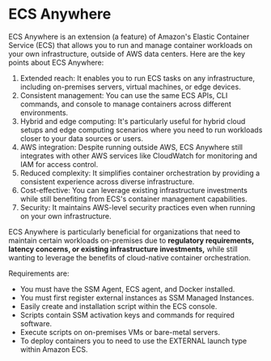 # ECS Anywhere

ECS Anywhere is an extension (a feature) of Amazon's Elastic Container Service (ECS) that allows you to run and manage container workloads on your own infrastructure, outside of AWS data centers. Here are the key points about ECS Anywhere:

1. Extended reach: It enables you to run ECS tasks on any infrastructure, including on-premises servers, virtual machines, or edge devices.
2. Consistent management: You can use the same ECS APIs, CLI commands, and console to manage containers across different environments.
3. Hybrid and edge computing: It's particularly useful for hybrid cloud setups and edge computing scenarios where you need to run workloads closer to your data sources or users.
4. AWS integration: Despite running outside AWS, ECS Anywhere still integrates with other AWS services like CloudWatch for monitoring and IAM for access control.
5. Reduced complexity: It simplifies container orchestration by providing a consistent experience across diverse infrastructure.
6. Cost-effective: You can leverage existing infrastructure investments while still benefiting from ECS's container management capabilities.
7. Security: It maintains AWS-level security practices even when running on your own infrastructure.

ECS Anywhere is particularly beneficial for organizations that need to maintain certain workloads on-premises due to **regulatory requirements, latency concerns, or existing infrastructure investments,** while still wanting to leverage the benefits of cloud-native container orchestration.

Requirements are:

* You must have the SSM Agent, ECS agent, and Docker installed.
* You must first register external instances as SSM Managed Instances.
* Easily create and installation script within the ECS console.
* Scripts contain SSM activation keys and commands for required software.
* Execute scripts on on-premises VMs or bare-metal servers.
* To deploy containers you to need to use the EXTERNAL launch type within Amazon ECS.&#x20;
